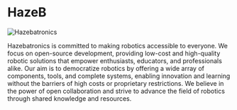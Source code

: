# HazeB

![Hazebatronics](https://github.com/user-attachments/assets/bbc36f6b-f581-4e14-abf7-47a7192fe9b1)


Hazebatronics is committed to making robotics accessible to everyone. We focus on open-source development, providing low-cost and high-quality robotic solutions that empower enthusiasts, educators, and professionals alike. Our aim is to democratize robotics by offering a wide array of components, tools, and complete systems, enabling innovation and learning without the barriers of high costs or proprietary restrictions. We believe in the power of open collaboration and strive to advance the field of robotics through shared knowledge and resources.

